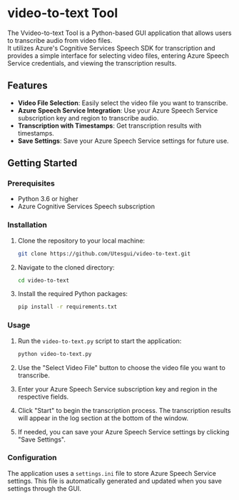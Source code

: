 # video-to-text Tool

The Vvideo-to-text Tool is a Python-based GUI application that allows users to transcribe audio from video files.  
It utilizes Azure's Cognitive Services Speech SDK for transcription and provides a simple interface for selecting video files, entering Azure Speech Service credentials, and viewing the transcription results.

## Features

- **Video File Selection**: Easily select the video file you want to transcribe.
- **Azure Speech Service Integration**: Use your Azure Speech Service subscription key and region to transcribe audio.
- **Transcription with Timestamps**: Get transcription results with timestamps.
- **Save Settings**: Save your Azure Speech Service settings for future use.

## Getting Started

### Prerequisites

- Python 3.6 or higher
- Azure Cognitive Services Speech subscription

### Installation

1. Clone the repository to your local machine:

   ```sh
   git clone https://github.com/Utesgui/video-to-text.git
    ```

2. Navigate to the cloned directory:
    ```sh
    cd video-to-text
    ```

3. Install the required Python packages:
    ```sh
    pip install -r requirements.txt
    ```
### Usage

1. Run the ```video-to-text.py``` script to start the application:
    ```sh
    python video-to-text.py
    ```
2. Use the "Select Video File" button to choose the video file you want to transcribe.

3. Enter your Azure Speech Service subscription key and region in the respective fields.

4. Click "Start" to begin the transcription process. The transcription results will appear in the log section at the bottom of the window.

5. If needed, you can save your Azure Speech Service settings by clicking "Save Settings".


### Configuration

The application uses a ```settings.ini``` file to store Azure Speech Service settings. This file is automatically generated and updated when you save settings through the GUI.